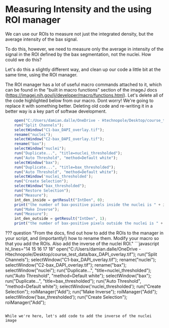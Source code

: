 # Measuring Intensity and the using ROI manager

We can use our ROIs to measure not just the integrated density, but the average intensity of the bax signal.

To do this, however, we need to measure only the average in intensity of the signal in the ROI defined by the bax segmentation, not the nuclei. How could we do this?

Let's do this a slightly different way, and clean up our code a little bit at the same time, using the ROI manager.

The ROI manager has a lot of useful macro commands attached to it, which can be found in the "built in macro functions" section of the imageJ docs (<https://imagej.nih.gov/ij/developer/macro/functions.html>). Let's delete all of the code highlighted below from our macro. Dont worry! We're going to replace it with something better. Deleting old code and re-writing it in a better way  is a key part of softwae development.

```javascript hl_lines="15 16 17 18 19 20 21 22 23"
    open("C:/Users/damian.dalle/OneDrive - Htechnopole/Desktop/course_test_data/bax_DAPI_overlay.tif");
    run("Split Channels");
    selectWindow("C1-bax_DAPI_overlay.tif");
    rename("nuclei");
    selectWindow("C2-bax_DAPI_overlay.tif");
    rename("bax");
    selectWindow("nuclei");
    run("Duplicate...", "title=nuclei_thresholded");
    run("Auto Threshold", "method=Default white");
    selectWindow("bax");
    run("Duplicate...", "title=bax_thresholded");
    run("Auto Threshold", "method=Default white");
    selectWindow('nuclei_thresholded');
    run("Create Selection");
    selectWindow("bax_thresholded");
    run("Restore Selection");
    run("Measure");
    int_den_inside = getResult("IntDen", 0);
    print("the number of bax-positive pixels inside the nuclei is " + int_den_inside / 255);
    run("Make Inverse");
    run("Measure");
    int_den_outside = getResult("IntDen", 1);
    print("the number of bax-positive pixels outside the nuclei is " + int_den_outside / 255);
```

??? question "From the docs, find out how to add the ROIs to the manager in your script, and (importantly!) how to rename them. Modify your macro so that you add the ROIs. Also add the inverse of the nuclei ROI."
    ```javascript hl_lines="14 15 16 17 18"
    open("C:/Users/damian.dalle/OneDrive - Htechnopole/Desktop/course_test_data/bax_DAPI_overlay.tif");
    run("Split Channels");
    selectWindow("C1-bax_DAPI_overlay.tif");
    rename("nuclei");
    selectWindow("C2-bax_DAPI_overlay.tif");
    rename("bax");
    selectWindow("nuclei");
    run("Duplicate...", "title=nuclei_thresholded");
    run("Auto Threshold", "method=Default white");
    selectWindow("bax");
    run("Duplicate...", "title=bax_thresholded");
    run("Auto Threshold", "method=Default white");
    selectWindow('nuclei_thresholded');
    run("Create Selection");
    roiManager("Add");
    run("Make Inverse");
    roiManager("Add");
    selectWindow('bax_thresholded');
    run("Create Selection");
    roiManager("Add");
```

While we're here, let's add code to add the inverse of the nuclei image
